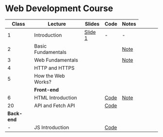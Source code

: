 # Web Development Course 

| Class | Lecture | Slides | Code | Notes |
| ------ | ------ |------ |------ |------ |
| 1 | Introduction | [Slide 1](https://docs.google.com/presentation/d/1Vy1hpRQr1PBVi_kC04q8D6RcWNVY4iITHtoCcNI_-C8/edit?usp=sharing) | - | - |
| 2 | Basic Fundamentals | | | [Note](https://github.com/jesielviana/web-development-course/blob/master/basic-fundamentals.md) |
| 3 | Web Fundamentals |  |  | [Note](https://github.com/jesielviana/web-development-course/blob/master/web-fundamentals.md) |
| 4 | HTTP and HTTPS |  |  |  |
| 5 | How the Web Works?  |  |  |  |
|<td colspan=4> **Front-end** </td>|
| 6 | HTML Introduction |  | [Code](https://github.com/jesielviana/web-development-course/blob/master/front-end/html-introduction.html) | [Note](https://github.com/jesielviana/web-development-course/blob/master/front-end/html-introduction.md) |
|20 | API and Fetch API |  | [Code](https://github.com/jesielviana/web-development-course/tree/master/front-end/fetch-api)  |  |
| **Back-end**  |
| - | JS Introduction |  | [Code](https://github.com/jesielviana/web-development-course/blob/master/back-end/js-declarations-types.js) |  |